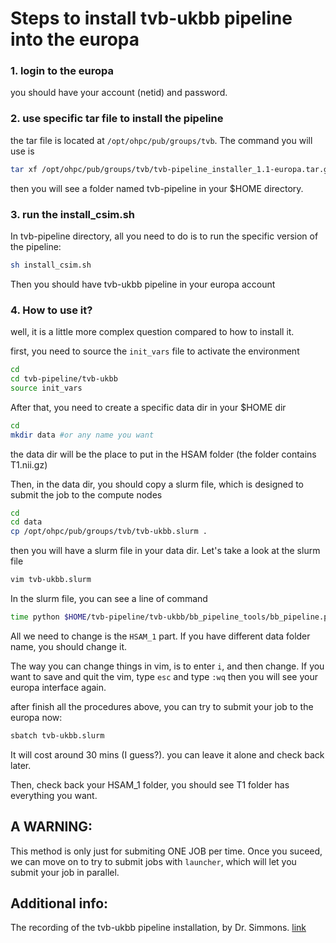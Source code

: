 # Steps to install tvb-ukbb pipeline into the europa

### 1. login to the europa

you should have your account (netid) and password.

### 2. use specific tar file to install the pipeline

the tar file is located at `/opt/ohpc/pub/groups/tvb`. The command you will use is

```bash
tar xf /opt/ohpc/pub/groups/tvb/tvb-pipeline_installer_1.1-europa.tar.gz

```

then you will see a folder named tvb-pipeline in your $HOME directory.

### 3. run the install_csim.sh

In tvb-pipeline directory, all you need to do is to run the specific version of the pipeline:

```bash
sh install_csim.sh
```

Then you should have tvb-ukbb pipeline in your europa account

### 4. How to use it?

well, it is a little more complex question compared to how to install it. 

first, you need to source the `init_vars` file to activate the environment

```bash
cd
cd tvb-pipeline/tvb-ukbb
source init_vars
```

After that, you need to create a specific data dir in your $HOME dir

```bash
cd 
mkdir data #or any name you want
```

the data dir will be the place to put in the HSAM folder (the folder contains T1.nii.gz)

Then, in the data dir, you should copy a slurm file, which is designed to submit the job to the compute nodes

```bash 
cd
cd data
cp /opt/ohpc/pub/groups/tvb/tvb-ukbb.slurm .
```

then you will have a slurm file in your data dir. Let's take a look at the slurm file

```bash
vim tvb-ukbb.slurm
```

In the slurm file, you can see a line of command
```bash
time python $HOME/tvb-pipeline/tvb-ukbb/bb_pipeline_tools/bb_pipeline.py HSAM_1
```
All we need to change is the `HSAM_1` part. If you have different data folder name, you should change it.

The way you can change things in vim, is to enter `i`, and then change. If you want to save and quit the vim, type `esc` and type `:wq` then you will see your europa interface again.

after finish all the procedures above, you can try to submit your job to the europa now:

```bash
sbatch tvb-ukbb.slurm
```

It will cost around 30 mins (I guess?). you can leave it alone and check back later.

Then, check back your HSAM_1 folder, you should see T1 folder has everything you want.

## A WARNING:

This method is only just for submiting ONE JOB per time. Once you suceed, we can move on to try to submit jobs with `launcher`, which will let you submit your job in parallel.

## Additional info:
The recording of the tvb-ukbb pipeline installation, by Dr. Simmons. [link](https://web.microsoftstream.com/video/ac4b679d-5274-45ff-b481-b3707bd06350?list=user&userId=d1cb665c-d52f-4abb-808f-72eaaa4a451e)
